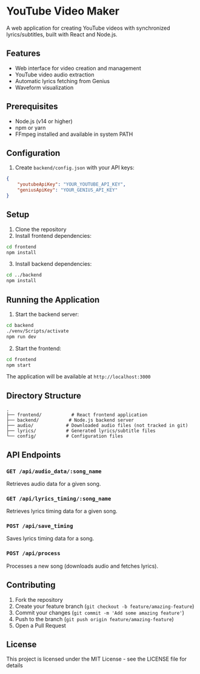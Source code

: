 # YouTube Video Maker

A web application for creating YouTube videos with synchronized lyrics/subtitles, built with React and Node.js.

## Features

- Web interface for video creation and management
- YouTube video audio extraction
- Automatic lyrics fetching from Genius
- Waveform visualization

## Prerequisites

- Node.js (v14 or higher)
- npm or yarn
- FFmpeg installed and available in system PATH

## Configuration

1. Create `backend/config.json` with your API keys:
```json
{
    "youtubeApiKey": "YOUR_YOUTUBE_API_KEY",
    "geniusApiKey": "YOUR_GENIUS_API_KEY"
}
```

## Setup

1. Clone the repository
2. Install frontend dependencies:
```bash
cd frontend
npm install
```

3. Install backend dependencies:
```bash
cd ../backend
npm install
```

## Running the Application

1. Start the backend server:
```bash
cd backend
./venv/Scripts/activate
npm run dev
```

2. Start the frontend:
```bash
cd frontend
npm start
```

The application will be available at `http://localhost:3000`

## Directory Structure

```
.
├── frontend/           # React frontend application
├── backend/           # Node.js backend server
├── audio/            # Downloaded audio files (not tracked in git)
├── lyrics/           # Generated lyrics/subtitle files
└── config/           # Configuration files
```

## API Endpoints

### `GET /api/audio_data/:song_name`
Retrieves audio data for a given song.

### `GET /api/lyrics_timing/:song_name`
Retrieves lyrics timing data for a given song.

### `POST /api/save_timing`
Saves lyrics timing data for a song.

### `POST /api/process`
Processes a new song (downloads audio and fetches lyrics).

## Contributing

1. Fork the repository
2. Create your feature branch (`git checkout -b feature/amazing-feature`)
3. Commit your changes (`git commit -m 'Add some amazing feature'`)
4. Push to the branch (`git push origin feature/amazing-feature`)
5. Open a Pull Request

## License

This project is licensed under the MIT License - see the LICENSE file for details
